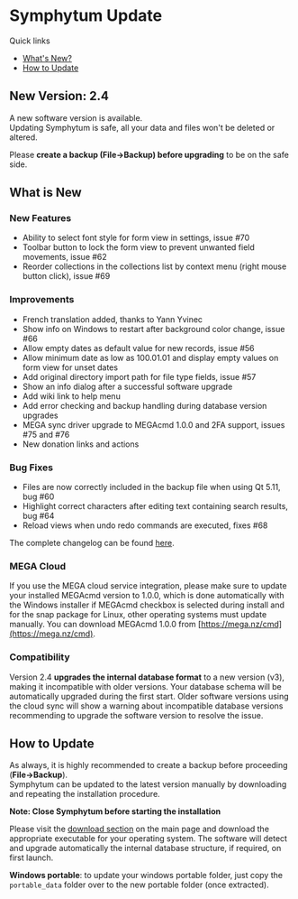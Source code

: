 # Symphytum Update

Quick links
* [What's New?](#what-is-new)
* [How to Update](#how-to-update)

## New Version: 2.4
A new software version is available.  
Updating Symphytum is safe, all your data and files won't be deleted or altered.

Please **create a backup (File->Backup) before upgrading** to be on the safe side.
  
## What is New

### New Features
- Ability to select font style for form view in settings, issue #70 
- Toolbar button to lock the form view to prevent unwanted field movements, issue #62 
- Reorder collections in the collections list by context menu (right mouse button click), issue #69 

### Improvements
- French translation added, thanks to Yann Yvinec
- Show info on Windows to restart after background color change, issue #66
- Allow empty dates as default value for new records, issue #56
- Allow minimum date as low as 100.01.01 and display empty values on form view for unset dates
- Add original directory import path for file type fields, issue #57
- Show an info dialog after a successful software upgrade
- Add wiki link to help menu
- Add error checking and backup handling during database version upgrades
- MEGA sync driver upgrade to MEGAcmd 1.0.0 and 2FA support, issues #75 and #76 
- New donation links and actions

### Bug Fixes
- Files are now correctly included in the backup file when using Qt 5.11, bug #60 
- Highlight correct characters after editing text containing search results, bug #64
- Reload views when undo redo commands are executed, fixes #68


The complete changelog can be found [here](https://github.com/giowck/symphytum/blob/master/CHANGELOG.md).

### MEGA Cloud
If you use the MEGA cloud service integration, please make sure to update your installed MEGAcmd version to 1.0.0, which is done automatically with the Windows installer if MEGAcmd checkbox is selected during install and for the snap package for Linux, other operating systems must update manually.
You can download MEGAcmd 1.0.0 from [https://mega.nz/cmd](https://mega.nz/cmd).

### Compatibility
Version 2.4 **upgrades the internal database format** to a new version (v3), making it incompatible with older versions. Your database schema will be automatically upgraded during the first start. Older software versions using the cloud sync will show a warning about incompatible database versions recommending to upgrade the software version to resolve the issue.

## How to Update
As always, it is highly recommended to create a backup before proceeding (**File->Backup**).  
Symphytum can be updated to the latest version manually by downloading and repeating the installation procedure.

**Note: Close Symphytum before starting the installation**

Please visit the [download section](https://github.com/giowck/symphytum#download) on the main page and download the appropriate executable for your operating system. The software will detect and upgrade automatically the internal database structure, if required, on first launch.

**Windows portable**: to update your windows portable folder, just copy the `portable_data` folder over to the new portable folder (once extracted).
